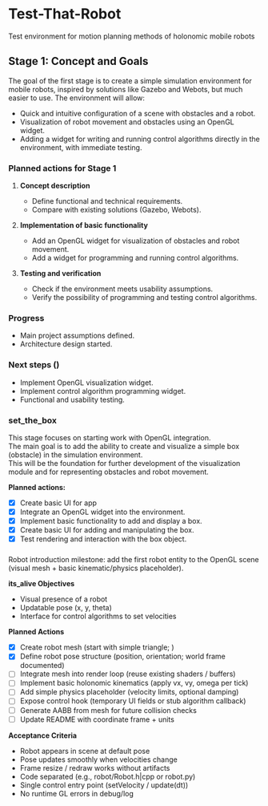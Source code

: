 # Test-That-Robot
Test environment for motion planning methods of holonomic mobile robots

## Stage 1: Concept and Goals

The goal of the first stage is to create a simple simulation environment for mobile robots, inspired by solutions like Gazebo and Webots, but much easier to use. The environment will allow:

- Quick and intuitive configuration of a scene with obstacles and a robot.
- Visualization of robot movement and obstacles using an OpenGL widget.
- Adding a widget for writing and running control algorithms directly in the environment, with immediate testing.

### Planned actions for Stage 1

1. **Concept description**
   - Define functional and technical requirements.
   - Compare with existing solutions (Gazebo, Webots).

2. **Implementation of basic functionality**
   - Add an OpenGL widget for visualization of obstacles and robot movement.
   - Add a widget for programming and running control algorithms.

3. **Testing and verification**
   - Check if the environment meets usability assumptions.
   - Verify the possibility of programming and testing control algorithms.

### Progress

- Main project assumptions defined.
- Architecture design started.

### Next steps ()

- Implement OpenGL visualization widget.
- Implement control algorithm programming widget.
- Functional and usability testing.

### set_the_box

This stage focuses on starting work with OpenGL integration.  
The main goal is to add the ability to create and visualize a simple box (obstacle) in the simulation environment.  
This will be the foundation for further development of the visualization module and for representing obstacles and robot movement.

**Planned actions:**
- [x] Create basic UI for app 
- [x] Integrate an OpenGL widget into the environment.
- [x] Implement basic functionality to add and display a box.
- [x] Create basic UI for adding and manipulating the box.
- [x] Test rendering and interaction with the box object.

### 

Robot introduction milestone: add the first robot entity to the OpenGL scene (visual mesh + basic kinematic/physics placeholder).

**its_alive Objectives**
- Visual presence of a robot
- Updatable pose (x, y, theta)
- Interface for control algorithms to set velocities

**Planned Actions**
- [x] Create robot mesh (start with simple triangle; )
- [x] Define robot pose structure (position, orientation; world frame documented)
- [ ] Integrate mesh into render loop (reuse existing shaders / buffers)
- [ ] Implement basic holonomic kinematics (apply vx, vy, omega per tick)
- [ ] Add simple physics placeholder (velocity limits, optional damping)
- [ ] Expose control hook (temporary UI fields or stub algorithm callback)
- [ ] Generate AABB from mesh for future collision checks
- [ ] Update README with coordinate frame + units

**Acceptance Criteria**
- Robot appears in scene at default pose
- Pose updates smoothly when velocities change
- Frame resize / redraw works without artifacts
- Code separated (e.g., robot/Robot.h|cpp or robot.py)
- Single control entry point (setVelocity / update(dt))
- No runtime GL errors in debug/log
